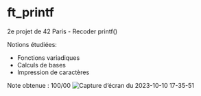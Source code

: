 # ft_printf
2e projet de 42 Paris - Recoder printf()

Notions étudiées:
- Fonctions variadiques
- Calculs de bases
- Impression de caractères

Note obtenue : 100/00
![Capture d’écran du 2023-10-10 17-35-51](https://github.com/SG-0205/ft_printf/assets/128099732/dc22af0c-5816-44b0-ba29-9b71e74988cb)
